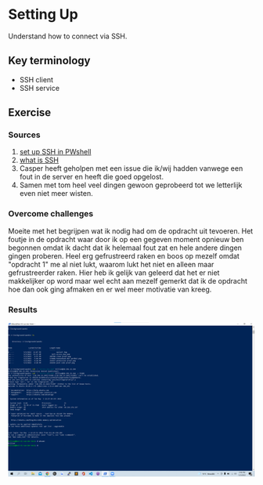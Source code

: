 # Setting Up 
Understand how to connect via SSH.

## Key terminology
 - SSH client
 - SSH service
 


## Exercise
### Sources
1. [set up SSH in PWshell](https://www.thomasmaurer.ch/2019/04/setup-powershell-ssh-remoting-in-powershell-6/)
2. [what is SSH](https://lazyadmin.nl/powershell/powershell-ssh/)
3. Casper heeft geholpen met een issue die ik/wij hadden vanwege een fout in de server en heeft die goed opgelost.
4. Samen met tom heel veel dingen gewoon geprobeerd tot we letterlijk even niet meer wisten.



### Overcome challenges
Moeite met het begrijpen wat ik nodig had om de opdracht uit tevoeren.
Het foutje in de opdracht waar door ik op een gegeven moment opnieuw ben begonnen omdat ik dacht dat ik helemaal fout zat en hele andere dingen gingen proberen.
Heel erg gefrustreerd raken en boos op mezelf omdat "opdracht 1" me al niet lukt, waarom lukt het niet en alleen maar gefrustreerder raken. Hier heb ik gelijk van geleerd dat het er niet makkelijker op word maar wel echt aan mezelf gemerkt dat ik de opdracht hoe dan ook ging afmaken en er wel meer motivatie van kreeg.


### Results
![SS](../../00_includes/LNX-01/login%20bewijs.png)
